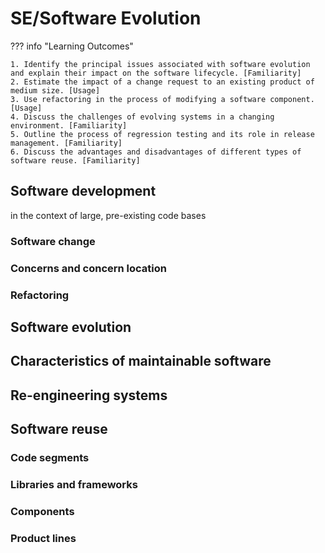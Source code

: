 # SE/Software Evolution

??? info "Learning Outcomes"

    1. Identify the principal issues associated with software evolution and explain their impact on the software lifecycle. [Familiarity]
    2. Estimate the impact of a change request to an existing product of medium size. [Usage]
    3. Use refactoring in the process of modifying a software component. [Usage]
    4. Discuss the challenges of evolving systems in a changing environment. [Familiarity]
    5. Outline the process of regression testing and its role in release management. [Familiarity]
    6. Discuss the advantages and disadvantages of different types of software reuse. [Familiarity]

## Software development

in the context of large, pre-existing code bases

### Software change

### Concerns and concern location

### Refactoring

## Software evolution

## Characteristics of maintainable software

## Re-engineering systems

## Software reuse

### Code segments

### Libraries and frameworks

### Components

### Product lines
